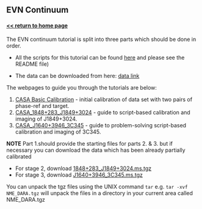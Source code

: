 ## EVN Continuum
#### [<< return to home page](../../index.md)

The EVN continuum tutorial is split into three parts which should be done in order.

* All the scripts for this tutorial can be found [here](http://www.jb.man.ac.uk/~radcliff/DARA/Data_reduction_workshops/EVN_Continuum/NME_DARA.tgz) and please see the README file)

* The data can be downloaded from here: [data link](http://www.jive.nl/fitsfiles?experiment=N14C3_141022)

The webpages to guide you through the tutorials are below:

  1. [CASA Basic Calibration](part1/part1_initial_cal.md) - initial calibration of data set with two pairs of phase-ref and target.
  2. [CASA_1848+283_J1849+3024](part2/part2_script_cal.md) - guide to script-based calibration and imaging of J1849+3024.
  3. [CASA_J1640+3946_3C345](part3/part3_imaging.md) - guide to problem-solving script-based calibration and imaging of 3C345.

**NOTE** Part 1.should provide the starting files for parts 2. & 3. but if necessary you can download the data which has been already partially calibrated

* For stage 2, download [1848+283_J1849+3024.ms.tgz](http://www.jb.man.ac.uk/~radcliff/DARA/Data_reduction_workshops/EVN_Continuum/1848+283_J1849+3024.ms.tgz)
* For stage 3, download [J1640+3946_3C345.ms.tgz](http://www.jb.man.ac.uk/~radcliff/DARA/Data_reduction_workshops/EVN_Continuum/J1640+3946_3C345.ms.tgz)

You can unpack the tgz files using the UNIX command `tar` e.g. `tar -xvf NME_DARA.tgz` will unpack the files in a directory in your current area called NME_DARA.tgz
